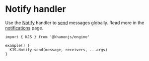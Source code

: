 # Notify handler

Use the [Notify](https://khanonjs.com/api-docs/modules/kjs.KJS.Notify.html) handler to [send](https://khanonjs.com/api-docs/functions/kjs.KJS.Notify.send.html) messages globally. Read more in the [notifications](https://khanonjs.com/getstarted/notifications-overview) page.
```
import { KJS } from '@khanonjs/engine'

example() {
  KJS.Notify.send(message, receivers, ...args)
}
```
